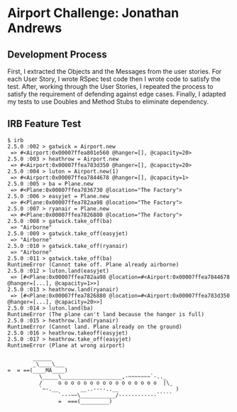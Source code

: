 Airport Challenge: Jonathan Andrews
===================================

Development Process
-------------------

First, I extracted the Objects and the Messages from the user stories.
For each User Story, I wrote RSpec test code then I wrote code to satisfy the test.
After, working through the User Stories, I repeated the process to satisfy the requirement of defending against edge cases.
Finally, I adapted my tests to use Doubles and Method Stubs to eliminate dependency.

IRB Feature Test
----------------

```
$ irb
2.5.0 :002 > gatwick = Airport.new
 => #<Airport:0x00007ffea801e560 @hanger=[], @capacity=20>
2.5.0 :003 > heathrow = Airport.new
 => #<Airport:0x00007ffea783d350 @hanger=[], @capacity=20>
2.5.0 :004 > luton = Airport.new(1)
 => #<Airport:0x00007ffea7844678 @hanger=[], @capacity=1>
2.5.0 :005 > ba = Plane.new
 => #<Plane:0x00007ffea7836730 @location="The Factory">
2.5.0 :006 > easyjet = Plane.new
 => #<Plane:0x00007ffea782aa98 @location="The Factory">
2.5.0 :007 > ryanair = Plane.new
 => #<Plane:0x00007ffea7826880 @location="The Factory">
2.5.0 :008 > gatwick.take_off(ba)
 => "Airborne"
2.5.0 :009 > gatwick.take_off(easyjet)
 => "Airborne"
2.5.0 :010 > gatwick.take_off(ryanair)
 => "Airborne"
2.5.0 :011 > gatwick.take_off(ba)
RuntimeError (Cannot take off. Plane already airborne)
2.5.0 :012 > luton.land(easyjet)
 => [#<Plane:0x00007ffea782aa98 @location=#<Airport:0x00007ffea7844678 @hanger=[...], @capacity=1>>]
2.5.0 :013 > heathrow.land(ryanair)
 => [#<Plane:0x00007ffea7826880 @location=#<Airport:0x00007ffea783d350 @hanger=[...], @capacity=20>>]
2.5.0 :014 > luton.land(ba)
RuntimeError (The plane can't land because the hanger is full)
2.5.0 :015 > heathrow.land(ryanair)
RuntimeError (Cannot land. Plane already on the ground)
2.5.0 :016 > heathrow.takeoff(easyjet)
2.5.0 :017 > heathrow.take_off(easyjet)
RuntimeError (Plane at wrong airport)
```
```
        ______
        _\____\___
=  = ==(____MA____)
          \_____\___________________,-~~~~~~~`-.._
          /     o o o o o o o o o o o o o o o o  |\_
          `~-.__       __..----..__                  )
                `---~~\___________/------------`````
                =  ===(_________)

```
